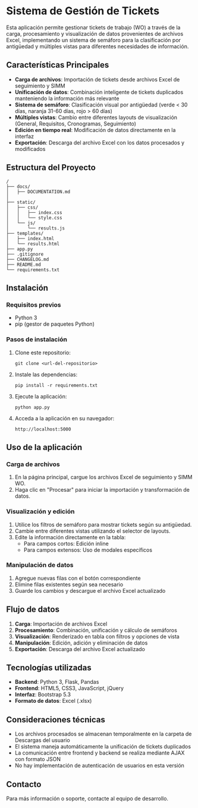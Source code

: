 
# Sistema de Gestión de Tickets

Esta aplicación permite gestionar tickets de trabajo (WO) a través de la carga, procesamiento y visualización de datos provenientes de archivos Excel, implementando un sistema de semáforo para la clasificación por antigüedad y múltiples vistas para diferentes necesidades de información.

## Características Principales

- **Carga de archivos**: Importación de tickets desde archivos Excel de seguimiento y SIMM
- **Unificación de datos**: Combinación inteligente de tickets duplicados manteniendo la información más relevante
- **Sistema de semáforo**: Clasificación visual por antigüedad (verde < 30 días, naranja 31-60 días, rojo > 60 días)
- **Múltiples vistas**: Cambio entre diferentes layouts de visualización (General, Requisitos, Cronogramas, Seguimiento)
- **Edición en tiempo real**: Modificación de datos directamente en la interfaz
- **Exportación**: Descarga del archivo Excel con los datos procesados y modificados

## Estructura del Proyecto

```
/
├── docs/
│   ├── DOCUMENTATION.md
│
├── static/
│   ├── css/
│   │   ├── index.css
│   │   └── style.css
│   └── js/
│       └── results.js
├── templates/
│   ├── index.html
│   └── results.html
├── app.py
├── .gitignore
├── CHANGELOG.md
├── README.md
└── requirements.txt
```

## Instalación

### Requisitos previos

- Python 3
- pip (gestor de paquetes Python)

### Pasos de instalación

1. Clone este repositorio:
   ```
   git clone <url-del-repositorio>
   ```

2. Instale las dependencias:
   ```
   pip install -r requirements.txt
   ```

3. Ejecute la aplicación:
   ```
   python app.py
   ```

4. Acceda a la aplicación en su navegador:
   ```
   http://localhost:5000
   ```

## Uso de la aplicación

### Carga de archivos

1. En la página principal, cargue los archivos Excel de seguimiento y SIMM WO.
2. Haga clic en "Procesar" para iniciar la importación y transformación de datos.

### Visualización y edición

1. Utilice los filtros de semáforo para mostrar tickets según su antigüedad.
2. Cambie entre diferentes vistas utilizando el selector de layouts.
3. Edite la información directamente en la tabla:
   - Para campos cortos: Edición inline
   - Para campos extensos: Uso de modales específicos

### Manipulación de datos

1. Agregue nuevas filas con el botón correspondiente
2. Elimine filas existentes según sea necesario
3. Guarde los cambios y descargue el archivo Excel actualizado

## Flujo de datos

1. **Carga**: Importación de archivos Excel
2. **Procesamiento**: Combinación, unificación y cálculo de semáforos
3. **Visualización**: Renderizado en tabla con filtros y opciones de vista
4. **Manipulación**: Edición, adición y eliminación de datos
5. **Exportación**: Descarga del archivo Excel actualizado

## Tecnologías utilizadas

- **Backend**: Python 3, Flask, Pandas
- **Frontend**: HTML5, CSS3, JavaScript, jQuery
- **Interfaz**: Bootstrap 5.3
- **Formato de datos**: Excel (.xlsx)

## Consideraciones técnicas

- Los archivos procesados se almacenan temporalmente en la carpeta de Descargas del usuario
- El sistema maneja automáticamente la unificación de tickets duplicados
- La comunicación entre frontend y backend se realiza mediante AJAX con formato JSON
- No hay implementación de autenticación de usuarios en esta versión

## Contacto


Para más información o soporte, contacte al equipo de desarrollo.
